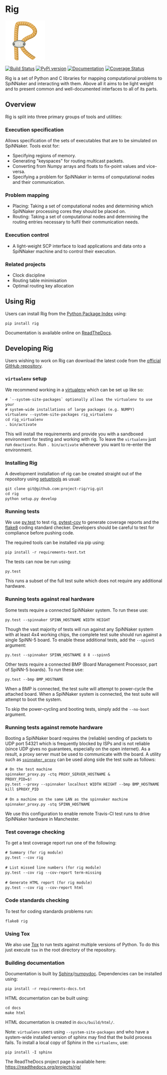 Rig
===

![The Rig Logo](docs/source/logo.png?raw=true)

[![Build Status](https://travis-ci.org/project-rig/rig.svg?branch=master)](https://travis-ci.org/project-rig/rig)
[![PyPi version](https://pypip.in/v/rig/badge.png?style=flat)](https://pypi.python.org/pypi/rig/)
[![Documentation](https://readthedocs.org/projects/rig/badge/?version=master)](http://rig.readthedocs.org/)
[![Coverage Status](https://coveralls.io/repos/project-rig/rig/badge.svg?branch=master)](https://coveralls.io/r/project-rig/rig?branch=master)

Rig is a set of Python and C libraries for mapping computational problems to
SpiNNaker and interacting with them.  Above all it aims to be light weight and
to present common and well-documented interfaces to all of its parts.

Overview
--------

Rig is split into three primary groups of tools and utilities:

### Execution specification

Allows specification of the sets of executables that are to be simulated on
SpiNNaker.  Tools exist for:

 - Specifying regions of memory.
 - Generating "keyspaces" for routing multicast packets.
 - Converting from Numpy arrays and floats to fix-point values and vice-versa.
 - Specifying a problem for SpiNNaker in terms of computational nodes and their
   communication.

### Problem mapping

 - Placing: Taking a set of computational nodes and determining which SpiNNaker
   processing cores they should be placed on.
 - Routing: Taking a set of computational nodes and determining the routing
   entries necessary to fulfil their communication needs.

### Execution control

 - A light-weight SCP interface to load applications and data onto a SpiNNaker
   machine and to control their execution.

### Related projects

 - Clock discipline
 - Routing table minimisation
 - Optimal routing key allocation

Using Rig
---------

Users can install Rig from the [Python Package
Index](https://pypi.python.org/pypi/rig/) using:

    pip install rig

Documentation is available online on [ReadTheDocs](http://rig.readthedocs.org/).

Developing Rig
--------------

Users wishing to work on Rig can download the latest code from the [official
GitHub repository](https://github.com/project-rig/rig).

### `virtualenv` setup

We recommend working in a [virtualenv](https://pypi.python.org/pypi/virtualenv)
which can be set up like so:

    # `--system-site-packages` optionally allows the virtualenv to use your
    # system-wide installations of large packages (e.g. NUMPY)
    virtualenv --system-site-packages rig_virtualenv
    cd rig_virtualenv
    . bin/activate

This will install the requirements and provide you with a sandboxed environment
for testing and working with rig.  To leave the `virtualenv` just run
`deactivate`. Run `. bin/activate` whenever you want to re-enter the
environment.

### Installing Rig

A development installation of rig can be created straight out of the repository
using [setuptools](https://pypi.python.org/pypi/setuptools) as usual:

    git clone git@github.com:project-rig/rig.git
    cd rig
    python setup.py develop

### Running tests

We use [py.test](http://pytest.org) to test rig,
[pytest-cov](https://pypi.python.org/pypi/pytest-cov/1.8.1) to generate coverage
reports and the [flake8](https://pypi.python.org/pypi/flake8) coding standard
checker. Developers should be careful to test for compliance before pushing
code.

The required tools can be installed via pip using:

    pip install -r requirements-test.txt

The tests can now be run using:

    py.test

This runs a subset of the full test suite which does not require any additional
hardware.

### Running tests against real hardware

Some tests require a connected SpiNNaker system. To run these use:

    py.test --spinnaker SPINN_HOSTNAME WIDTH HEIGHT

Though the vast majority of tests will run against any SpiNNaker system with at
least 4x4 working chips, the complete test suite should run against a single
SpiNN-5 board. To enable these additional tests, add the `--spinn5` argument:

    py.test --spinnaker SPINN_HOSTNAME 8 8 --spinn5

Other tests require a connected BMP (Board Management Processor, part of
SpiNN-5 boards). To run these use:

    py.test --bmp BMP_HOSTNAME

When a BMP is connected, the test suite will attempt to power-cycle the
attached board. When a SpiNNaker system is connected, the test suite will
attempt to boot the system.

To skip the power-cycling and booting tests, simply add the `--no-boot`
argument.

### Running tests against remote hardware

Booting a SpiNNaker board requires the (reliable) sending of packets to UDP
port 54321 which is frequently blocked by ISPs and is not reliable (since UDP
gives no guarantees, especially on the open internet). As a result, a proxy
server must be used to communicate with the board. A utility such as
[`spinnaker_proxy`](https://github.com/project-rig/spinnaker_proxy) can be used
along side the test suite as follows:

    # On the test machine
    spinnaker_proxy.py -ctq PROXY_SERVER_HOSTNAME &
    PROXY_PID=$!
    py.test --proxy --spinnaker localhost WIDTH HEIGHT --bmp BMP_HOSTNAME
    kill $PROXY_PID
    
    # On a machine on the same LAN as the spinnaker machine
    spinnaker_proxy.py -stq SPINN_HOSTNAME

We use this configuration to enable remote Travis-CI test runs to drive
SpiNNaker hardware in Manchester.

### Test coverage checking

To get a test coverage report run one of the following:

    # Summary (for rig module)
    py.test --cov rig
    
    # List missed line numbers (for rig module)
    py.test --cov rig --cov-report term-missing
    
    # Generate HTML report (for rig module)
    py.test --cov rig --cov-report html


### Code standards checking

To test for coding standards problems run:

    flake8 rig

### Using Tox

We also use [Tox](https://pypi.python.org/pypi/tox/1.8.1) to run tests against
multiple versions of Python. To do this just execute `tox` in the root
directory of the repository.


### Building documentation

Documentation is built by
[Sphinx](http://sphinx-doc.org/)/[numpydoc](https://github.com/numpy/numpydoc).
Dependencies can be installed using:

    pip install -r requirements-docs.txt

HTML documentation can be built using:

    cd docs
    make html

HTML documentation is created in `docs/build/html/`.

Note: `virtualenv` users using `--system-site-packages` and who have a system-wide
installed version of sphinx may find that the build process fails. To install a
local copy of Sphinx in the `virtualenv`, use:

    pip install -I sphinx

The ReadTheDocs project page is available here: https://readthedocs.org/projects/rig/
